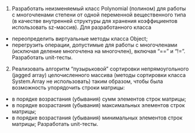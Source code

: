 ﻿1.	Разработать неизменяемый класс Polynomial (полином) для работы с многочленами степени  от одной переменной вещественного типа (в качестве внутренней структуры для хранения коэффициентов использовать sz-массив). Для разработанного класса
+ переопределить виртуальные методы класса Object;
+ перегрузить операции, допустимые для работы с многочленами (исключая деление многочлена на многочлен), включая “==” и “!=”.
Разработать unit-тесты.
2. Реализовать алгоритм “пузырьковой” сортировки непрямоугольного (jagged array) целочисленного массива (методы сортировки класса System.Array не использовать) таким образом, чтобы была возможность упорядочить строки матрицы: 
+ в порядке возрастания (убывания) сумм элементов строк матрицы;
+ в порядке возрастания (убывания) максимальных элементов строк матрицы;
+ в порядке возрастания (убывания) минимальных элементов строк матрицы;
Разработать unit-тесты.
